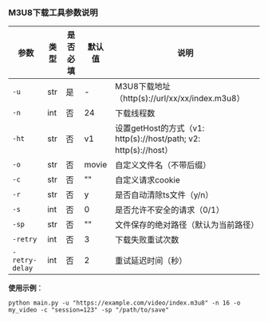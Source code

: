 ### **M3U8下载工具参数说明**

| 参数 | 类型 | 是否必填 | 默认值 | 说明 |
| --- | --- | --- | --- | --- |
| `-u` | str | 是 | \- | M3U8下载地址（http(s)://url/xx/xx/index.m3u8） |
| `-n` | int | 否 | 24 | 下载线程数 |
| `-ht` | str | 否 | v1 | 设置getHost的方式（v1: http(s)://host/path; v2: http(s)://host） |
| `-o` | str | 否 | movie | 自定义文件名（不带后缀） |
| `-c` | str | 否 | "" | 自定义请求cookie |
| `-r` | str | 否 | y | 是否自动清除ts文件（y/n） |
| `-s` | int | 否 | 0 | 是否允许不安全的请求（0/1） |
| `-sp` | str | 否 | "" | 文件保存的绝对路径（默认为当前路径） |
| `-retry` | int | 否 | 3 | 下载失败重试次数 |
| `-retry-delay` | int | 否 | 2 | 重试延迟时间（秒） |

**使用示例**：

`python main.py -u "https://example.com/video/index.m3u8" -n 16 -o my_video -c "session=123" -sp "/path/to/save" `
